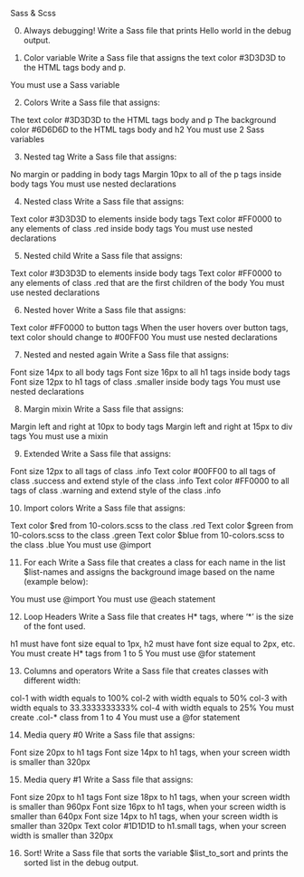 Sass & Scss

0. Always debugging!
Write a Sass file that prints Hello world in the debug output.

1. Color variable
Write a Sass file that assigns the text color #3D3D3D to the HTML tags body and p.

You must use a Sass variable

2. Colors
Write a Sass file that assigns:

The text color #3D3D3D to the HTML tags body and p
The background color #6D6D6D to the HTML tags body and h2
You must use 2 Sass variables

3. Nested tag
Write a Sass file that assigns:

No margin or padding in body tags
Margin 10px to all of the p tags inside body tags
You must use nested declarations

4. Nested class
Write a Sass file that assigns:

Text color #3D3D3D to elements inside body tags
Text color #FF0000 to any elements of class .red inside body tags
You must use nested declarations

5. Nested child
Write a Sass file that assigns:

Text color #3D3D3D to elements inside body tags
Text color #FF0000 to any elements of class .red that are the first children of the body
You must use nested declarations

6. Nested hover
Write a Sass file that assigns:

Text color #FF0000 to button tags
When the user hovers over button tags, text color should change to #00FF00
You must use nested declarations

7. Nested and nested again
Write a Sass file that assigns:

Font size 14px to all body tags
Font size 16px to all h1 tags inside body tags
Font size 12px to h1 tags of class .smaller inside body tags
You must use nested declarations

8. Margin mixin
Write a Sass file that assigns:

Margin left and right at 10px to body tags
Margin left and right at 15px to div tags
You must use a mixin

9. Extended
Write a Sass file that assigns:

Font size 12px to all tags of class .info
Text color #00FF00 to all tags of class .success and extend style of the class .info
Text color #FF0000 to all tags of class .warning and extend style of the class .info

10. Import colors
Write a Sass file that assigns:

Text color $red from 10-colors.scss to the class .red
Text color $green from 10-colors.scss to the class .green
Text color $blue from 10-colors.scss to the class .blue
You must use @import

11. For each
Write a Sass file that creates a class for each name in the list $list-names and assigns the background image based on the name (example below):

You must use @import
You must use @each statement

12. Loop Headers
Write a Sass file that creates H* tags, where ‘*’ is the size of the font used.

h1 must have font size equal to 1px, h2 must have font size equal to 2px, etc.
You must create H* tags from 1 to 5
You must use @for statement

13. Columns and operators
Write a Sass file that creates classes with different width:

col-1 with width equals to 100%
col-2 with width equals to 50%
col-3 with width equals to 33.3333333333%
col-4 with width equals to 25%
You must create .col-* class from 1 to 4
You must use a @for statement

14. Media query #0
Write a Sass file that assigns:

Font size 20px to h1 tags
Font size 14px to h1 tags, when your screen width is smaller than 320px

15. Media query #1
Write a Sass file that assigns:

Font size 20px to h1 tags
Font size 18px to h1 tags, when your screen width is smaller than 960px
Font size 16px to h1 tags, when your screen width is smaller than 640px
Font size 14px to h1 tags, when your screen width is smaller than 320px
Text color #1D1D1D to h1.small tags, when your screen width is smaller than 320px

16. Sort!
Write a Sass file that sorts the variable $list_to_sort and prints the sorted list in the debug output.
